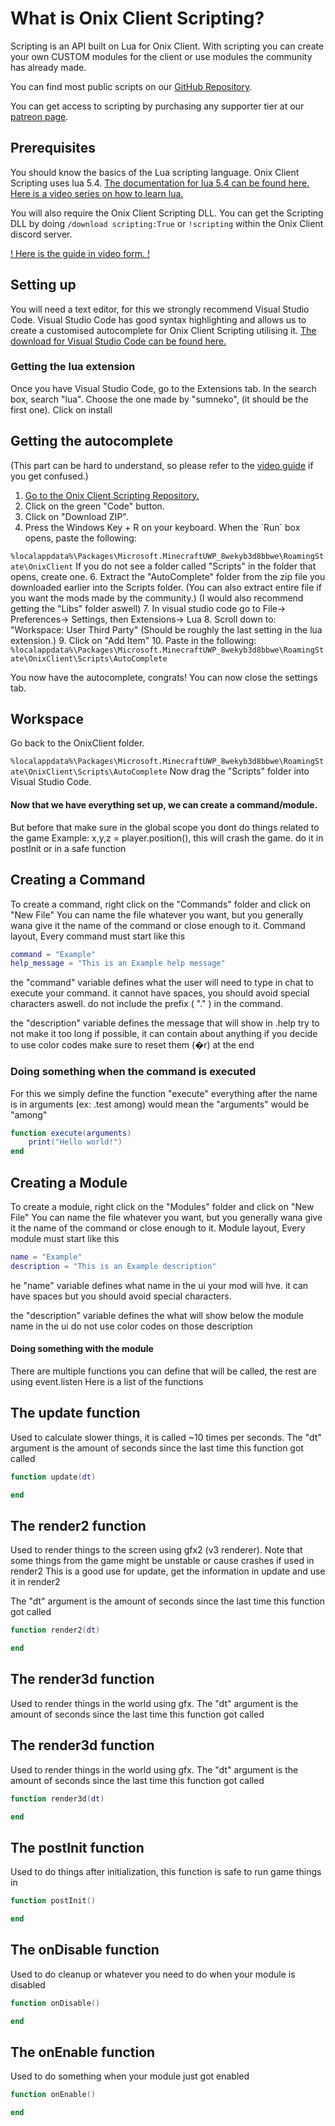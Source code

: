 # What is Onix Client Scripting?

Scripting is an API built on Lua for Onix Client.
With scripting you can create your own CUSTOM modules for the client or use modules the community has already made.

You can find most public scripts on our [GitHub Repository](https://github.com/OnixClient-Scripts/OnixClient_Scripts).

You can get access to scripting by purchasing any supporter tier at our [patreon page](https://onixclient.com/patreon).

## Prerequisites

You should know the basics of the Lua scripting language.
Onix Client Scripting uses lua 5.4.
[The documentation for lua 5.4 can be found here.](https://www.lua.org/manual/5.4/manual.html)
[Here is a video series on how to learn lua.](https://youtu.be/bpe6I_flMfo)

You will also require the Onix Client Scripting DLL.
You can get the Scripting DLL by doing ``/download scripting:True`` or ``!scripting`` within the Onix Client discord server.

[! Here is the guide in video form. !](https://youtu.be/8jy_jE-MSoo)

## Setting up

You will need a text editor, for this we strongly recommend Visual Studio Code.
Visual Studio Code has good syntax highlighting and allows us to create a customised autocomplete for Onix Client Scripting utilising it.
[The download for Visual Studio Code can be found here.](https://code.visualstudio.com/)

### Getting the lua extension

Once you have Visual Studio Code, go to the Extensions tab.
In the search box, search "lua".
Choose the one made by "sumneko", (it should be the first one).
Click on install

## Getting the autocomplete

(This part can be hard to understand, so please refer to the [video guide](https://youtu.be/8jy_jE-MSoo) if you get confused.)

1. [Go to the Onix Client Scripting Repository.](https://github.com/OnixClient-Scripts/OnixClient_Scripts)
2. Click on the green "Code" button.
3. Click on "Download ZIP".
4. Press the Windows Key + R on your keyboard.
When the \`Run` box opens, paste the following:

`%localappdata%\Packages\Microsoft.MinecraftUWP_8wekyb3d8bbwe\RoamingState\OnixClient`
If you do not see a folder called "Scripts" in the folder that opens, create one.
6. Extract the "AutoComplete" folder from the zip file you downloaded earlier into the Scripts folder.
(You can also extract entire file if you want the mods made by the community.)
(I would also recommend getting the "Libs" folder aswell)
7. In visual studio code go to File-> Preferences-> Settings, then Extensions-> Lua
8. Scroll down to: "Workspace: User Third Party" (Should be roughly the last setting in the lua extension.)
9. Click on "Add Item"
10. Paste in the following:
`%localappdata%\Packages\Microsoft.MinecraftUWP_8wekyb3d8bbwe\RoamingState\OnixClient\Scripts\AutoComplete`

You now have the autocomplete, congrats!
You can now close the settings tab.

## Workspace

Go back to the OnixClient folder.

`%localappdata%\Packages\Microsoft.MinecraftUWP_8wekyb3d8bbwe\RoamingState\OnixClient\Scripts\AutoComplete`
Now drag the "Scripts" folder into Visual Studio Code.

#### Now that we have everything set up, we can create a command/module.

But before that make sure in the global scope you dont do things related to the game
Example: x,y,z = player.position(), this will crash the game. do it in postInit or in a safe function

## Creating a Command

To create a command, right click on the "Commands" folder and click on "New File"
You can name the file whatever you want, but you generally
wana give it the name of the command or close enough to it.
Command layout,
Every command must start like this

```lua
command = "Example"
help_message = "This is an Example help message"
```

the "command" variable defines what the user will need to type in chat to execute your command.
it cannot have spaces, you should avoid special characters aswell.
do not include the prefix ( "." ) in the command.

the "description" variable defines the message that will show in .help
try to not make it too long if possible, it can contain about anything
if you decide to use color codes make sure to reset them (�r) at the end

### Doing something when the command is executed

For this we simply define the function "execute"
everything after the name is in arguments
(ex: .test among) would mean the "arguments" would be "among"

```lua
function execute(arguments)
    print("Hello world!")
end
```

## Creating a Module

To create a module, right click on the "Modules" folder and click on "New File"
You can name the file whatever you want, but you generally
wana give it the name of the command or close enough to it.
Module layout,
Every module must start like this

```lua
name = "Example"
description = "This is an Example description"
```

he "name" variable defines what name in the ui your mod will hve.
it can have spaces but you should avoid special characters.

the "description" variable defines the what will show below the module name in the ui
do not use color codes on those description


#### Doing something with the module
There are multiple functions you can define that will be called,
the rest are using event.listen
Here is a list of the functions

## The update function

Used to calculate slower things, it is called ~10 times per seconds.
The "dt" argument is the amount of seconds since the last time this function got called 

```lua
function update(dt)

end
```

## The render2 function

Used to render things to the screen using gfx2 (v3 renderer).
Note that some things from the game might be unstable or cause crashes if used in render2
This is a good use for update, get the information in update and use it in render2

The "dt" argument is the amount of seconds since the last time this function got called

```lua
function render2(dt)

end
```

## The render3d function

Used to render things in the world using gfx.
The "dt" argument is the amount of seconds since the last time this function got called

## The render3d function

Used to render things in the world using gfx.
The "dt" argument is the amount of seconds since the last time this function got called

```lua
function render3d(dt)

end
```

## The postInit function

Used to do things after initialization, this function is safe to run game things in

```lua
function postInit()

end
```

## The onDisable function

Used to do cleanup or whatever you need to do when your module is disabled

```lua
function onDisable()

end
```

## The onEnable function

Used to do something when your module just got enabled

```lua
function onEnable()

end
```